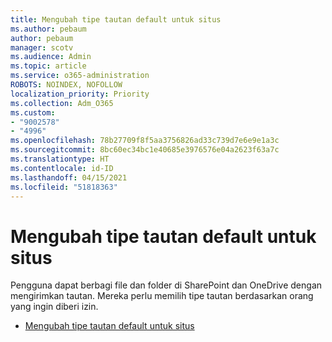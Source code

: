 ```yaml
---
title: Mengubah tipe tautan default untuk situs
ms.author: pebaum
author: pebaum
manager: scotv
ms.audience: Admin
ms.topic: article
ms.service: o365-administration
ROBOTS: NOINDEX, NOFOLLOW
localization_priority: Priority
ms.collection: Adm_O365
ms.custom:
- "9002578"
- "4996"
ms.openlocfilehash: 78b27709f8f5aa3756826ad33c739d7e6e9e1a3c
ms.sourcegitcommit: 8bc60ec34bc1e40685e3976576e04a2623f63a7c
ms.translationtype: HT
ms.contentlocale: id-ID
ms.lasthandoff: 04/15/2021
ms.locfileid: "51818363"
---
```

# <a name="change-the-default-link-type-for-a-site"></a>Mengubah tipe tautan default untuk situs

Pengguna dapat berbagi file dan folder di SharePoint dan OneDrive dengan mengirimkan tautan. Mereka perlu memilih tipe tautan berdasarkan orang yang ingin diberi izin.

- [Mengubah tipe tautan default untuk situs](https://docs.microsoft.com/sharepoint/change-default-sharing-link)
